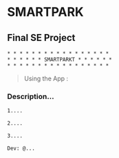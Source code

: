 # SMARTPARK
## Final SE Project
    * * * * * * * * * * * * * * * * *
    * * * * * * SMARTPARKT * * * * * *
    * * * * * * * * * * * * * * * * *
 
> Using the App : 
 
### Description...
```sh
1....

2....

3....
```

    Dev: @...

  

